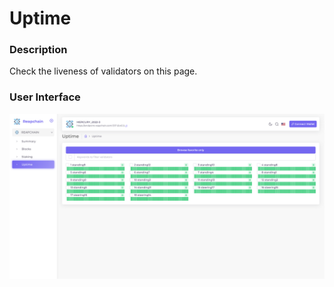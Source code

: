 # Uptime

### Description

Check the liveness of validators on this page.

### User Interface

![](<../../../.gitbook/assets/image (10) (1) (1).png>)
